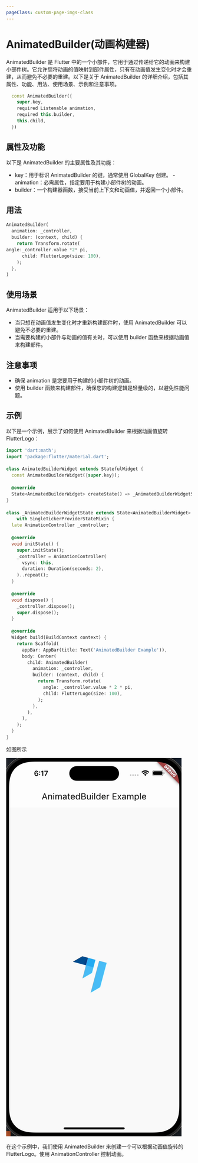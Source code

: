 ```yaml
---
pageClass: custom-page-imgs-class
---
```

# AnimatedBuilder(动画构建器)

AnimatedBuilder 是 Flutter 中的一个小部件，它用于通过传递给它的动画来构建小部件树。它允许您将动画的值映射到部件属性，只有在动画值发生变化时才会重建，从而避免不必要的重建。以下是关于 AnimatedBuilder 的详细介绍，包括其属性、功能、用法、使用场景、示例和注意事项。

```dart
  const AnimatedBuilder({
    super.key,
    required Listenable animation,
    required this.builder,
    this.child,
  })
```

## 属性及功能

以下是 AnimatedBuilder 的主要属性及其功能：

- key：用于标识 AnimatedBuilder 的键，通常使用 GlobalKey 创建。
-animation：必需属性，指定要用于构建小部件树的动画。
- builder：一个构建器函数，接受当前上下文和动画值，并返回一个小部件。

## 用法

```dart
AnimatedBuilder(
  animation: _controller,
  builder: (context, child) {
    return Transform.rotate(
angle:_controller.value *2* pi,
      child: FlutterLogo(size: 100),
    );
  },
)
```

## 使用场景

AnimatedBuilder 适用于以下场景：

- 当只想在动画值发生变化时才重新构建部件时，使用 AnimatedBuilder 可以避免不必要的重建。
- 当需要构建的小部件与动画的值有关时，可以使用 builder 函数来根据动画值来构建部件。

## 注意事项

- 确保 animation 是您要用于构建的小部件树的动画。
- 使用 builder 函数来构建部件，确保您的构建逻辑是轻量级的，以避免性能问题。

## 示例

以下是一个示例，展示了如何使用 AnimatedBuilder 来根据动画值旋转 FlutterLogo：

```dart
import 'dart:math';
import 'package:flutter/material.dart';

class AnimatedBuilderWidget extends StatefulWidget {
  const AnimatedBuilderWidget({super.key});

  @override
  State<AnimatedBuilderWidget> createState() => _AnimatedBuilderWidgetState();
}

class _AnimatedBuilderWidgetState extends State<AnimatedBuilderWidget>
    with SingleTickerProviderStateMixin {
  late AnimationController _controller;

  @override
  void initState() {
    super.initState();
    _controller = AnimationController(
      vsync: this,
      duration: Duration(seconds: 2),
    )..repeat();
  }

  @override
  void dispose() {
    _controller.dispose();
    super.dispose();
  }

  @override
  Widget build(BuildContext context) {
    return Scaffold(
      appBar: AppBar(title: Text('AnimatedBuilder Example')),
      body: Center(
        child: AnimatedBuilder(
          animation: _controller,
          builder: (context, child) {
            return Transform.rotate(
              angle: _controller.value * 2 * pi,
              child: FlutterLogo(size: 100),
            );
          },
        ),
      ),
    );
  }
}

```

如图所示

![AnimatedBuilderWidget](./imgs/AnimatedBuilderWidget.gif)

在这个示例中，我们使用 AnimatedBuilder 来创建一个可以根据动画值旋转的 FlutterLogo。使用 AnimationController 控制动画。
